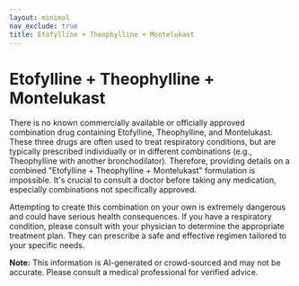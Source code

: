 ```yaml
---
layout: minimal
nav_exclude: true
title: Etofylline + Theophylline + Montelukast
---
```


# Etofylline + Theophylline + Montelukast

There is no known commercially available or officially approved combination drug containing Etofylline, Theophylline, and Montelukast.  These three drugs are often used to treat respiratory conditions, but are typically prescribed individually or in different combinations (e.g., Theophylline with another bronchodilator).  Therefore, providing details on a combined "Etofylline + Theophylline + Montelukast" formulation is impossible.  It's crucial to consult a doctor before taking any medication, especially combinations not specifically approved.

Attempting to create this combination on your own is extremely dangerous and could have serious health consequences.  If you have a respiratory condition, please consult with your physician to determine the appropriate treatment plan. They can prescribe a safe and effective regimen tailored to your specific needs.


**Note:** This information is AI-generated or crowd-sourced and may not be accurate. Please consult a medical professional for verified advice.